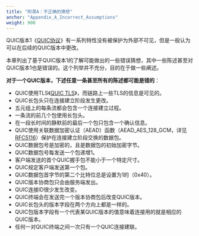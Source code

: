 ```yaml
---
title: "附录A：不正确的猜想"
anchor: "Appendix_A_Incorrect_Assumptions"
weight: 900
---
```


QUIC版本1《[QUIC协议](#QUIC_TRANSPORT)》有一系列特性没有被保护为外部不可见，但是一般认为可以在后续的QUIC版本中更改。

本章列出了基于QUIC版本1的了解可能做出的一些错误猜想，其中一些陈述甚至对QUIC版本1也是错误的。这个列举并不充分，目的在于做一些阐述。

**对于一个QUIC版本，下述任意一条甚至所有的陈述都可能是错的**：

- QUIC使用TLS《[QUIC TLS](#QUIC_TLS)》，而链路上一些TLS的信息是可见的。
- QUIC长包头只在连接建立阶段发生更改。
- 五元组上的每条流都会包含一个连接建立过程。
- 一条流的前几个包使用长包头。
- 在一段长时间的静默前的最后一个包只包含一个确认信息。
- QUIC使用关联数据加密认证（AEAD）函数（AEAD_AES_128_GCM，详见[RFC5116](#RFC5116)）保护在连接建立阶段交换的数据包。
- QUIC数据包号是加密的，且是数据包的初始加密字节。
- QUIC数据包号每发送一个包递增1。
- 客户端发送的首个QUIC握手包不能小于一个特定尺寸。
- QUIC规定客户端发送第一个包。
- QUIC数据包首字节的第二个比特位总是设置为1的（0x40）。
- QUIC版本协商包只会由服务端发出。
- QUIC连接ID很少发生改变。
- QUIC终端会在发送完一个版本协商包后改变QUIC版本。
- QUIC长包头的版本字段在两个方向上都是一样的。
- QUIC包版本字段有一个代表某QUIC版本的值意味着连接用的就是相应的QUIC版本。
- 任何一对QUIC终端之间一次只有一个QUIC连接建联。

